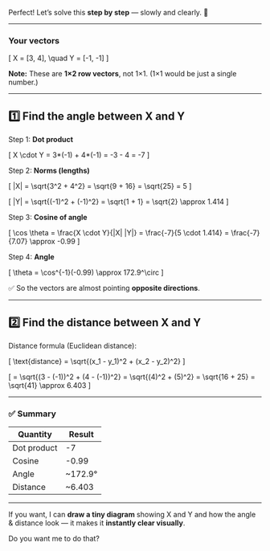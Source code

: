 Perfect! Let’s solve this **step by step** — slowly and clearly. 🐾

---

### **Your vectors**

[
X = [3, 4], \quad Y = [-1, -1]
]

**Note:** These are **1×2 row vectors**, not 1×1. (1×1 would be just a single number.)

---

## **1️⃣ Find the angle between X and Y**

Step 1: **Dot product**

[
X \cdot Y = 3*(-1) + 4*(-1) = -3 - 4 = -7
]

Step 2: **Norms (lengths)**

[
|X| = \sqrt{3^2 + 4^2} = \sqrt{9 + 16} = \sqrt{25} = 5
]

[
|Y| = \sqrt{(-1)^2 + (-1)^2} = \sqrt{1 + 1} = \sqrt{2} \approx 1.414
]

Step 3: **Cosine of angle**

[
\cos \theta = \frac{X \cdot Y}{|X| |Y|} = \frac{-7}{5 \cdot 1.414} = \frac{-7}{7.07} \approx -0.99
]

Step 4: **Angle**

[
\theta = \cos^{-1}(-0.99) \approx 172.9^\circ
]

✅ So the vectors are almost pointing **opposite directions**.

---

## **2️⃣ Find the distance between X and Y**

Distance formula (Euclidean distance):

[
\text{distance} = \sqrt{(x_1 - y_1)^2 + (x_2 - y_2)^2}
]

[
= \sqrt{(3 - (-1))^2 + (4 - (-1))^2} = \sqrt{(4)^2 + (5)^2} = \sqrt{16 + 25} = \sqrt{41} \approx 6.403
]

---

### ✅ Summary

| Quantity    | Result  |
| ----------- | ------- |
| Dot product | -7      |
| Cosine      | -0.99   |
| Angle       | ~172.9° |
| Distance    | ~6.403  |

---

If you want, I can **draw a tiny diagram** showing X and Y and how the angle & distance look — it makes it **instantly clear visually**.

Do you want me to do that?
